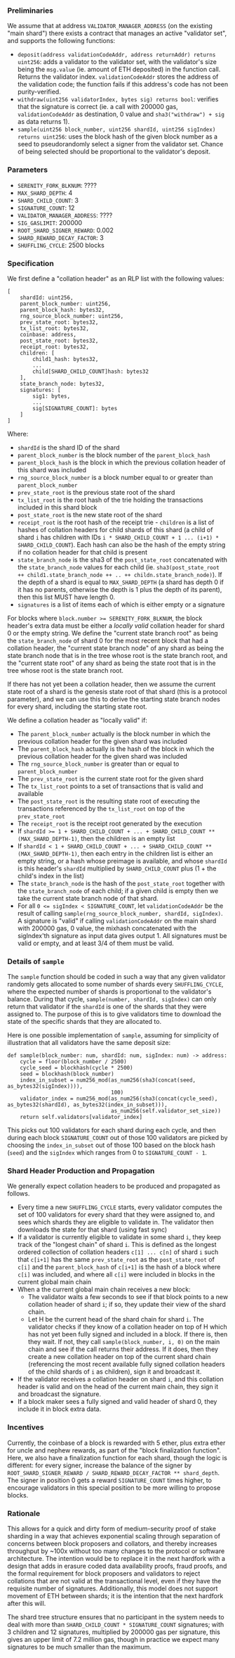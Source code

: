 ### Preliminaries

We assume that at address `VALIDATOR_MANAGER_ADDRESS` (on the existing "main shard") there exists a contract that manages an active "validator set", and supports the following functions:

-   `deposit(address validationCodeAddr, address returnAddr) returns uint256`: adds a validator to the validator set, with the validator's size being the `msg.value` (ie. amount of ETH deposited) in the function call. Returns the validator index. `validationCodeAddr` stores the address of the validation code; the function fails if this address's code has not been purity-verified.
-   `withdraw(uint256 validatorIndex, bytes sig) returns bool`: verifies that the signature is correct (ie. a call with 200000 gas, `validationCodeAddr` as destination, 0 value and `sha3("withdraw") + sig` as data returns 1).
-   `sample(uint256 block_number, uint256 shardId, uint256 sigIndex) returns uint256`: uses the block hash of the given block number as a seed to pseudorandomly select a signer from the validator set. Chance of being selected should be proportional to the validator's deposit.

### Parameters

-   `SERENITY_FORK_BLKNUM`: ????
-   `MAX_SHARD_DEPTH`: 4
-   `SHARD_CHILD_COUNT`: 3
-   `SIGNATURE_COUNT`: 12
-   `VALIDATOR_MANAGER_ADDRESS`: ????
-   `SIG_GASLIMIT`: 200000
-   `ROOT_SHARD_SIGNER_REWARD`: 0.002
-   `SHARD_REWARD_DECAY_FACTOR`: 3
-   `SHUFFLING_CYCLE`: 2500 blocks

### Specification

We first define a "collation header" as an RLP list with the following
values:

    [
        shardId: uint256,
        parent_block_number: uint256,
        parent_block_hash: bytes32,
        rng_source_block_number: uint256,
        prev_state_root: bytes32,
        tx_list_root: bytes32,
        coinbase: address,
        post_state_root: bytes32,
        receipt_root: bytes32,
        children: [
            child1_hash: bytes32,
            ...
            child[SHARD_CHILD_COUNT]hash: bytes32
        ],
        state_branch_node: bytes32,
        signatures: [
            sig1: bytes,
            ...
            sig[SIGNATURE_COUNT]: bytes
        ]
    ]

Where:

-   `shardId` is the shard ID of the shard
-   `parent_block_number` is the block number of the `parent_block_hash`
-   `parent_block_hash` is the block in which the previous collation header of this shard was included
-   `rng_source_block_number` is a block number equal to or greater than `parent_block_number`
-   `prev_state_root` is the previous state root of the shard
-   `tx_list_root` is the root hash of the trie holding the transactions included in this shard block
-   `post_state_root` is the new state root of the shard
-   `receipt_root` is the root hash of the receipt trie -   `children` is a list of hashes of collation headers for child shards of this shard (a child of shard `i` has children with IDs `i * SHARD_CHILD_COUNT + 1 ... (i+1) * SHARD_CHILD_COUNT`). Each hash can also be the hash of the empty string if no collation header for that child is present
-   `state_branch_node` is the sha3 of the `post_state_root` concatenated with the `state_branch_node` values for each child (ie.  `sha3(post_state_root ++ child1.state_branch_node ++ .. ++ childn.state_branch_node)`).  If the depth of a shard is equal to `MAX_SHARD_DEPTH` (a shard has depth 0 if it has no parents, otherwise the depth is 1 plus the depth of its parent), then this list MUST have length 0.
-   `signatures` is a list of items each of which is either empty or a signature

For blocks where `block.number >= SERENITY_FORK_BLKNUM`, the block header's extra data must be either a *locally valid* collation header for shard 0 or the empty string. We define the "current state branch root" as being the `state_branch_node` of shard 0 for the most recent block that had a collation header, the "current state branch node" of any shard as being the state branch node that is in the tree whose root is the state branch root, and the "current state root" of any shard as being the state root that is in the tree whose root is the state branch root.

If there has not yet been a collation header, then we assume the current state root of a shard is the genesis state root of that shard (this is a protocol parameter), and we can use this to derive the starting state branch nodes for every shard, including the starting state root.

We define a collation header as "locally valid" if:

-   The `parent_block_number` actually is the block number in which the previous collation header for the given shard was included
-   The `parent_block_hash` actually is the hash of the block in which the previous collation header for the given shard was included
-   The `rng_source_block_number` is greater than or equal to `parent_block_number`
-   The `prev_state_root` is the current state root for the given shard
-   The `tx_list_root` points to a set of transactions that is valid and available
-   The `post_state_root` is the resulting state root of executing the transactions referenced by the `tx_list_root` on top of the `prev_state_root`
-   The `receipt_root` is the receipt root generated by the execution
-   If `shardId >= 1 + SHARD_CHILD_COUNT + ... + SHARD_CHILD_COUNT ** (MAX_SHARD_DEPTH-1)`, then the children is an empty list
-   If `shardId < 1 + SHARD_CHILD_COUNT + ... + SHARD_CHILD_COUNT ** (MAX_SHARD_DEPTH-1)`, then each entry in the children list is either an empty string, or a hash whose preimage is available, and whose `shardId` is this header's `shardId` multiplied by `SHARD_CHILD_COUNT` plus (1 + the child's index in the list)
-   The `state_branch_node` is the hash of the `post_state_root` together with the `state_branch_node` of each child; if a given child is empty then we take the current state branch node of that shard.
-   For all `0 <= sigIndex < SIGNATURE_COUNT`, let `validationCodeAddr` be the result of calling `sample(rng_source_block_number, shardId, sigIndex)`. A signature is "valid" if calling `validationCodeAddr` on the main shard with 200000 gas, 0 value, the mixhash concatenated with the sigIndex'th signature as input data gives output 1. All signatures must be valid or empty, and at least 3/4 of them must be valid.

### Details of `sample`

The `sample` function should be coded in such a way that any given validator randomly gets allocated to some number of shards every `SHUFFLING_CYCLE`, where the expected number of shards is proportional to the validator's balance. During that cycle, `sample(number, shardId, sigIndex)` can only return that validator if the `shardId` is one of the shards that they were assigned to. The purpose of this is to give validators time to download the state of the specific shards that they are allocated to.

Here is one possible implementation of `sample`, assuming for simplicity of illustration that all validators have the same deposit size:

    def sample(block_number: num, shardId: num, sigIndex: num) -> address:
        cycle = floor(block_number / 2500)
        cycle_seed = blockhash(cycle * 2500)
        seed = blockhash(block_number)
        index_in_subset = num256_mod(as_num256(sha3(concat(seed, as_bytes32(sigIndex)))),
                                     100)
        validator_index = num256_mod(as_num256(sha3(concat(cycle_seed), as_bytes32(shardId), as_bytes32(index_in_subset))),
                                     as_num256(self.validator_set_size))
        return self.validators[validator_index]

This picks out 100 validators for each shard during each cycle, and then during each block `SIGNATURE_COUNT` out of those 100 validators are picked by choosing the `index_in_subset` out of those 100 based on the block hash (`seed`) and the `sigIndex` which ranges from 0 to `SIGNATURE_COUNT - 1`.

### Shard Header Production and Propagation

We generally expect collation headers to be produced and propagated as follows.

* Every time a new `SHUFFLING_CYCLE` starts, every validator computes the set of 100 validators for every shard that they were assigned to, and sees which shards they are eligible to validate in. The validator then downloads the state for that shard (using fast sync)
* If a validator is currently eligible to validate in some shard `i`, they keep track of the "longest chain" of shard `i`. This is defined as the longest ordered collection of collation headers `c[1] ... c[n]` of shard `i` such that `c[i+1]` has the same `prev_state_root` as the `post_state_root` of `c[i]` and the `parent_block_hash` of `c[i+1]` is the hash of a block where `c[i]` was included, and where all `c[i]` were included in blocks in the current global main chain
* When a the current global main chain receives a new block:
    * The validator waits a few seconds to see if that block points to a new collation header of shard `i`; if so, they update their view of the shard chain.
    * Let H be the current head of the shard chain for shard `i`. The validator checks if they know of a collation header on top of H which has not yet been fully signed and included in a block. If there is, then they wait. If not, they call `sample(block_number, i, 0)` on the main chain and see if the call returns their address. If it does, then they create a new collation header on top of the current shard chain (referencing the most recent available fully signed collation headers of the child shards of `i` as children), sign it and broadcast it.
* If the validator receives a collation header on shard `i`, and this collation header is valid and on the head of the current main chain, they sign it and broadcast the signature.
* If a block maker sees a fully signed and valid header of shard 0, they include it in block extra data.

### Incentives

Currently, the coinbase of a block is rewarded with 5 ether, plus extra ether for uncle and nephew rewards, as part of the "block finalization function". Here, we also have a finalization function for each shard, though the logic is different: for every signer, increase the balance of the signer by `ROOT_SHARD_SIGNER_REWARD / SHARD_REWARD_DECAY_FACTOR ** shard_depth`. The signer in position 0 gets a reward `SIGNATURE_COUNT` times higher, to encourage validators in this special position to be more willing to propose blocks.

### Rationale

This allows for a quick and dirty form of medium-security proof of stake sharding in a way that achieves exponential scaling through separation of concerns between block proposers and collators, and thereby increases throughput by ~100x without too many changes to the protocol or software architecture. The intention would be to replace it in the next hardfork with a design that adds in erasure coded data availability proofs, fraud proofs, and the formal requirement for block proposers and validators to reject collations that are not valid at the transactional level, even if they have the requisite number of signatures.  Additionally, this model does not support movement of ETH between shards; it is the intention that the next hardfork after this will.

The shard tree structure ensures that no participant in the system needs to deal with more than `SHARD_CHILD_COUNT * SIGNATURE_COUNT` signatures; with 3 children and 12 signatures, multiplied by 200000 gas per signature, this gives an upper limit of 7.2 million gas, though in practice we expect many signatures to be much smaller than the maximum.

